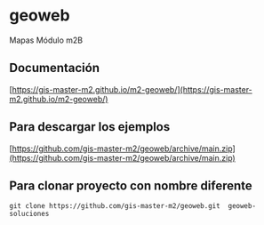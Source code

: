 # geoweb
Mapas Módulo m2B

## Documentación 

[https://gis-master-m2.github.io/m2-geoweb/](https://gis-master-m2.github.io/m2-geoweb/)


## Para descargar los ejemplos 

[https://github.com/gis-master-m2/geoweb/archive/main.zip](https://github.com/gis-master-m2/geoweb/archive/main.zip)


## Para clonar proyecto con nombre diferente

```
git clone https://github.com/gis-master-m2/geoweb.git  geoweb-soluciones

```
